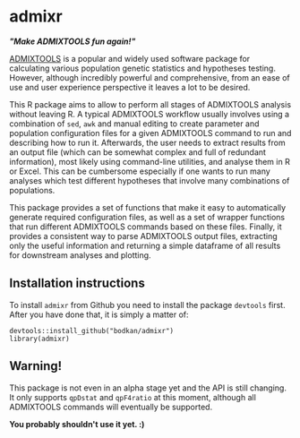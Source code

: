 # admixr

_**"Make ADMIXTOOLS fun again!"**_

[ADMIXTOOLS](http://www.genetics.org/content/192/3/1065) is a popular
and widely used software package for calculating various population
genetic statistics and hypotheses testing. However, although incredibly
powerful and comprehensive, from an ease of use and user experience
perspective it leaves a lot to be desired.

This R package aims to allow to perform all stages of ADMIXTOOLS
analysis without leaving R. A typical ADMIXTOOLS workflow usually
involves using a combination of `sed`, `awk` and manual editing to
create parameter and population configuration files for a given ADMIXTOOLS
command to run and describing how to run it. Afterwards, the
user needs to extract results from an output file (which can be
somewhat complex and full of redundant information), most likely using
command-line utilities, and analyse them in R or Excel. This can
be cumbersome especially if one wants to run many analyses which test
different hypotheses that involve many combinations of populations.

This package provides a set of functions that make it easy to automatically
generate  required configuration files, as well as a set of wrapper
functions that run different ADMIXTOOLS commands based on these
files. Finally, it provides a consistent way to parse ADMIXTOOLS output
files, extracting only the useful information and returning a simple
dataframe of all results for downstream analyses and plotting.

## Installation instructions

To install `admixr` from Github you need to install the package `devtools`
first. After you have done that, it is simply a matter of:

```
devtools::install_github("bodkan/admixr")
library(admixr)
```

## Warning!

This package is not even in an alpha stage yet and the API is still changing.
It only supports `qpDstat` and `qpF4ratio` at this moment, although all ADMIXTOOLS
commands will eventually be supported.

**You probably shouldn't use it yet. :)**
